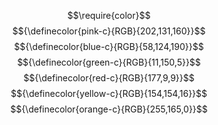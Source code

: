 $$\require{color}$$
$${\definecolor{pink-c}{RGB}{202,131,160}}$$
$${\definecolor{blue-c}{RGB}{58,124,190}}$$
$${\definecolor{green-c}{RGB}{11,150,5}}$$
$${\definecolor{red-c}{RGB}{177,9,9}}$$
$${\definecolor{yellow-c}{RGB}{154,154,16}}$$
$${\definecolor{orange-c}{RGB}{255,165,0}}$$
